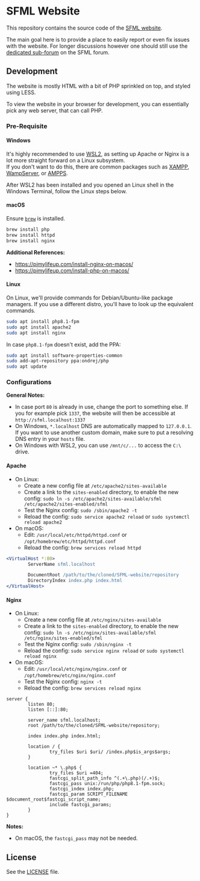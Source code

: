 # SFML Website

This repository contains the source code of the [SFML website](https://www.sfml-dev.org).

The main goal here is to provide a place to easily report or even fix issues with the website.
For longer discussions however one should still use the [dedicated sub-forum](https://en.sfml-dev.org/forums/index.php?board=3.0) on the SFML forum.

## Development

The website is mostly HTML with a bit of PHP sprinkled on top, and styled using LESS.

To view the website in your browser for development, you can essentially pick any web server, that can call PHP.

### Pre-Requisite

#### Windows

It's highly recommended to use [WSL2](https://learn.microsoft.com/en-us/windows/wsl/install), as setting up Apache or Nginx is a lot more straight forward on a Linux subsystem.  
If you don't want to do this, there are common packages such as [XAMPP](https://www.apachefriends.org/), [WampServer](https://www.wampserver.com/en/), or [AMPPS](https://www.ampps.com/).

After WSL2 has been installed and you opened an Linux shell in the Windows Terminal, follow the Linux steps below.

#### macOS

Ensure [`brew`](https://brew.sh/) is installed.

```bash
brew install php
brew install httpd
brew install nginx
```

**Additional References:**

-   https://pimylifeup.com/install-nginx-on-macos/
-   https://pimylifeup.com/install-php-on-macos/

#### Linux

On Linux, we'll provide commands for Debian/Ubuntu-like package managers. If you use a different distro, you'll have to look up the equivalent commands.

```bash
sudo apt install php8.1-fpm
sudo apt install apache2
sudo apt install nginx
```

In case `php8.1-fpm` doesn't exist, add the PPA:

```bash
sudo apt install software-properties-common
sudo add-apt-repository ppa:ondrej/php
sudo apt update
```

### Configurations

**General Notes:**

-   In case port `80` is already in use, change the port to something else. If you for example pick `1337`, the website will then be accessible at `http://sfml.localhost:1337`
-   On Windows, `*.localhost` DNS are automatically mapped to `127.0.0.1`. If you want to use another custom domain, make sure to put a resolving DNS entry in your `hosts` file.
-   On Windows with WSL2, you can use `/mnt/c/...` to access the `C:\` drive.

#### Apache

-   On Linux:
    -   Create a new config file at `/etc/apache2/sites-available`
    -   Create a link to the `sites-enabled` directory, to enable the new config: `sudo ln -s /etc/apache2/sites-available/sfml /etc/apache2/sites-enabled/sfml`
    -   Test the Nginx config: `sudo /sbin/apache2 -t`
    -   Reload the config: `sudo service apache2 reload` or `sudo systemctl reload apache2`
-   On macOS:
    -   Edit: `/usr/local/etc/httpd/httpd.conf` or `/opt/homebrew/etc/httpd/httpd.conf`
    -   Reload the config: `brew services reload httpd`

```apache
<VirtualHost *:80>
        ServerName sfml.localhost

        DocumentRoot /path/to/the/cloned/SFML-website/repository
        DirectoryIndex index.php index.html
</VirtualHost>
```

#### Nginx

-   On Linux:
    -   Create a new config file at `/etc/nginx/sites-available`
    -   Create a link to the `sites-enabled` directory, to enable the new config: `sudo ln -s /etc/nginx/sites-available/sfml /etc/nginx/sites-enabled/sfml`
    -   Test the Nginx config: `sudo /sbin/nginx -t`
    -   Reload the config: `sudo service nginx reload` or `sudo systemctl reload nginx`
-   On macOS:
    -   Edit: `/usr/local/etc/nginx/nginx.conf` or `/opt/homebrew/etc/nginx/nginx.conf`
    -   Test the Nginx config: `nginx -t`
    -   Reload the config: `brew services reload nginx`

```nginx
server {
        listen 80;
        listen [::]:80;

        server_name sfml.localhost;
        root /path/to/the/cloned/SFML-website/repository;

        index index.php index.html;

        location / {
                try_files $uri $uri/ /index.php$is_args$args;
        }

        location ~* \.php$ {
                try_files $uri =404;
                fastcgi_split_path_info ^(.+\.php)(/.+)$;
                fastcgi_pass unix:/run/php/php8.1-fpm.sock;
                fastcgi_index index.php;
                fastcgi_param SCRIPT_FILENAME $document_root$fastcgi_script_name;
                include fastcgi_params;
        }
}
```

**Notes:**

-   On macOS, the `fastcgi_pass` may not be needed.

## License

See the [LICENSE](LICENSE) file.
